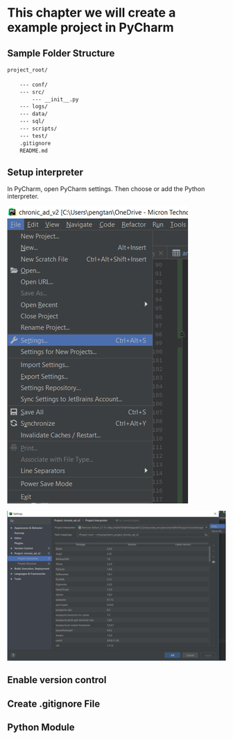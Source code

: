 # This chapter we will create a example project in PyCharm

## Sample Folder Structure

```bash
project_root/

    --- conf/
    --- src/
        --- __init__.py
    --- logs/
    --- data/
    --- sql/
    --- scripts/
    --- test/
    .gitignore
    README.md

```



## Setup interpreter

In PyCharm, open PyCharm settings. Then choose or add the Python interpreter. 

![Open PyCharm Settings](./img/02-pycharm_settings.png)

![Add the interpreter](./img/03-add_interpreter.png)

## Enable version control



## Create .gitignore File

## Python Module

